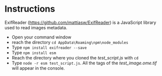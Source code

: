 # Instructions

ExifReader (https://github.com/mattiasw/ExifReader) is a JavaScript library used to read images metadata. 
- Open your command window
- reach the directory `cd AppData\Roaming\npm\node_modules`
- Type `npm install exifreader --save`
- Type `npm install esm`
- Reach the directory where you cloned the *test_script.js* with `cd`
- Type `node -r esm test_script.js`. All the tags of the *test_image.ome.tif* will appear in the console. 

